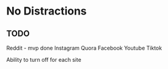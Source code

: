 # No Distractions

## TODO
Reddit - mvp done
Instagram
Quora
Facebook
Youtube
Tiktok

Ability to turn off for each site

